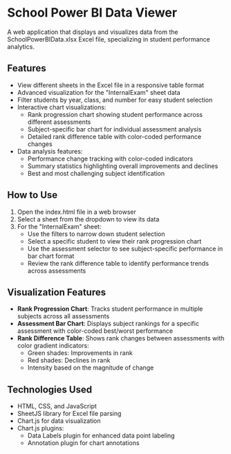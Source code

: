 # School Power BI Data Viewer

A web application that displays and visualizes data from the SchoolPowerBIData.xlsx Excel file, specializing in student performance analytics.

## Features

- View different sheets in the Excel file in a responsive table format
- Advanced visualization for the "InternalExam" sheet data
- Filter students by year, class, and number for easy student selection
- Interactive chart visualizations:
  - Rank progression chart showing student performance across different assessments
  - Subject-specific bar chart for individual assessment analysis
  - Detailed rank difference table with color-coded performance changes
- Data analysis features:
  - Performance change tracking with color-coded indicators
  - Summary statistics highlighting overall improvements and declines
  - Best and most challenging subject identification

## How to Use

1. Open the index.html file in a web browser
2. Select a sheet from the dropdown to view its data
3. For the "InternalExam" sheet:
   - Use the filters to narrow down student selection
   - Select a specific student to view their rank progression chart
   - Use the assessment selector to see subject-specific performance in bar chart format
   - Review the rank difference table to identify performance trends across assessments

## Visualization Features

- **Rank Progression Chart**: Tracks student performance in multiple subjects across all assessments
- **Assessment Bar Chart**: Displays subject rankings for a specific assessment with color-coded best/worst performance
- **Rank Difference Table**: Shows rank changes between assessments with color gradient indicators:
  - Green shades: Improvements in rank
  - Red shades: Declines in rank
  - Intensity based on the magnitude of change

## Technologies Used

- HTML, CSS, and JavaScript
- SheetJS library for Excel file parsing
- Chart.js for data visualization
- Chart.js plugins:
  - Data Labels plugin for enhanced data point labeling
  - Annotation plugin for chart annotations